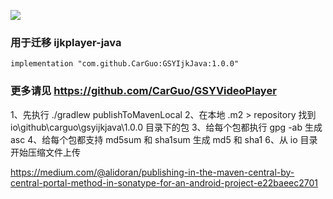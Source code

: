 [![](https://jitpack.io/v/CarGuo/GSYIjkJava.svg)](https://jitpack.io/#CarGuo/GSYIjkJava)

### 用于迁移 ijkplayer-java

```
implementation "com.github.CarGuo:GSYIjkJava:1.0.0"
```

### 更多请见 https://github.com/CarGuo/GSYVideoPlayer



1、先执行 ./gradlew publishToMavenLocal
2、在本地 .m2 > repository 找到  io\github\carguo\gsyijkjava\1.0.0 目录下的包
3、给每个包都执行   gpg -ab  生成 asc
4、给每个包都支持 md5sum 和 sha1sum 生成 md5 和 sha1
6、从 io 目录开始压缩文件上传

https://medium.com/@alidoran/publishing-in-the-maven-central-by-central-portal-method-in-sonatype-for-an-android-project-e22baeec2701